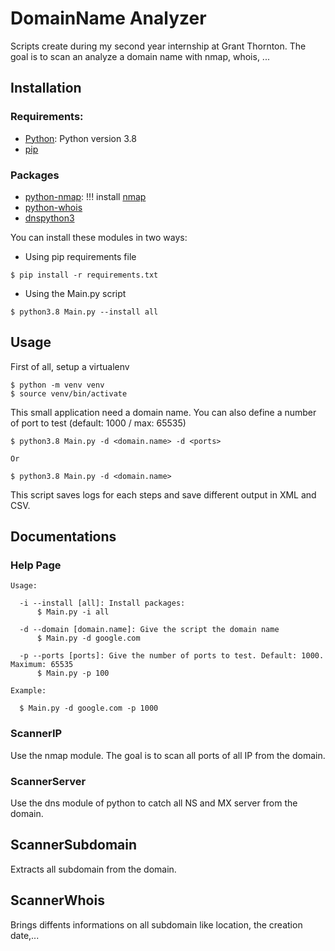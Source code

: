 # DomainName Analyzer

Scripts create during my second year internship at Grant Thornton. The goal is to scan an analyze a domain name with nmap, whois, ...

## Installation

### Requirements:

  - [Python](https://www.python.org/): Python version 3.8
  - [pip](https://pip.pypa.io/en/stable/installing/)
  
### Packages

  - [python-nmap](https://pypi.org/project/python-nmap/): !!! install [nmap](https://nmap.org/)
  - [python-whois](https://pypi.org/project/python-whois/)
  - [dnspython3](https://pypi.org/project/dnspython3/)

You can install these modules in two ways:

  - Using pip requirements file
  ```
  $ pip install -r requirements.txt
  ```
  
  - Using the Main.py script
  ```
  $ python3.8 Main.py --install all
  ```
  
## Usage
First of all, setup a virtualenv
```
$ python -m venv venv
$ source venv/bin/activate
```

This small application need a domain name. You can also define a number of port to test (default: 1000 / max: 65535)
```
$ python3.8 Main.py -d <domain.name> -d <ports>

Or

$ python3.8 Main.py -d <domain.name>
```

This script saves logs for each steps and save different output in XML and CSV.

## Documentations

### Help Page
```
Usage:
  
  -i --install [all]: Install packages:
      $ Main.py -i all
  
  -d --domain [domain.name]: Give the script the domain name
      $ Main.py -d google.com
      
  -p --ports [ports]: Give the number of ports to test. Default: 1000. Maximum: 65535
      $ Main.py -p 100
      
Example:

  $ Main.py -d google.com -p 1000
```

### ScannerIP

Use the nmap module. The goal is to scan all ports of all IP from the domain.

### ScannerServer

Use the dns module of python to catch all NS and MX server from the domain.

## ScannerSubdomain

Extracts all subdomain from the domain.

## ScannerWhois

Brings diffents informations on all subdomain like location, the creation date,...
